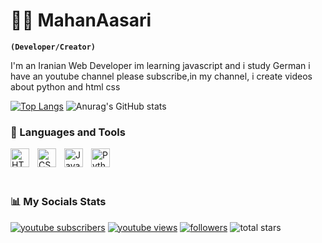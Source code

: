 # 👨‍💻 MahanAasari

**`(Developer/Creator)`**

I'm an Iranian Web Developer im learning javascript and i study German i have an youtube channel please subscribe,in my channel, i create videos about python and html css 

[![Top Langs](https://github-readme-stats.vercel.app/api/top-langs/?username=Itzhep&layout=donut)](https://github.com/anuraghazra/github-readme-stats)
   ![Anurag's GitHub stats](https://github-readme-stats.vercel.app/api?username=Itzhep&show_icons=true&theme=tokyonight)
### 🧰 Languages and Tools


<img align="left" alt="HTML" width="30px" style="padding-right:10px;" src="https://cdn.jsdelivr.net/gh/devicons/devicon/icons/html5/html5-plain.svg" />
<img align="left" alt="CSS" width="30px" style="padding-right:10px;" src="https://cdn.jsdelivr.net/gh/devicons/devicon/icons/css3/css3-plain.svg" />
<img align="left" alt="JavaScript" width="30px" style="padding-right:10px;" src="https://cdn.jsdelivr.net/gh/devicons/devicon/icons/javascript/javascript-plain.svg" />
<img align="left" alt="Python" width="30px" style="padding-right:10px;" src="https://cdn.jsdelivr.net/gh/devicons/devicon/icons/python/python-plain.svg" />

<br />
<br>
<br>
<h3>📊 My Socials Stats</h3>
<p align="left">
      <a href="https://www.youtube.com/c/donyaasari?sub_confirmation=1">
         <img alt="youtube subscribers" title="Subscribe to my YouTube channel" src="https://custom-icon-badges.demolab.com/youtube/channel/subscribers/UCoIfLI4H77-VjfWTJrxJzzg?color=%23E05D44&label=SUBSCRIBE&logo=video&logoColor=white&style=for-the-badge&labelColor=CE4630"/></a> 
      <a href="https://www.youtube.com/c/@donyaasari">
         <img alt="youtube views" title="YouTube views" src="https://custom-icon-badges.demolab.com/youtube/channel/views/UCoIfLI4H77-VjfWTJrxJzzg?color=%23E1AD0E&logo=eye&logoColor=white&style=for-the-badge&labelColor=C79600"/></a> 
      <a href="https://github.com/Itzhep?tab=followers">
         <img alt="followers" title="Follow me on Github" src="https://custom-icon-badges.demolab.com/github/followers/Itzhep?color=236ad3&labelColor=1155ba&style=for-the-badge&logo=person-add&label=Follow&logoColor=white"/></a
      <a href="https://github.com/Itzhep?tab=repositories&sort=stargazers">
         <img alt="total stars" title="Total stars on GitHub" src="https://custom-icon-badges.demolab.com/github/stars/Itzhep?color=55960c&style=for-the-badge&labelColor=488207&logo=star"/></a></br>
